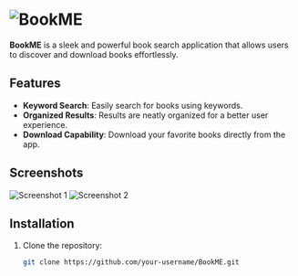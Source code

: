 # ![BookME](https://github.com/theTrine333/BookME-App/blob/main/iconBookeME.png)

**BookME** is a sleek and powerful book search application that allows users to discover and download books effortlessly.

## Features

- **Keyword Search**: Easily search for books using keywords.
- **Organized Results**: Results are neatly organized for a better user experience.
- **Download Capability**: Download your favorite books directly from the app.

## Screenshots

![Screenshot 1](path/to/screenshots/screenshot1.png)
![Screenshot 2](path/to/screenshots/screenshot2.png)

## Installation

1. Clone the repository:

   ```bash
   git clone https://github.com/your-username/BookME.git
